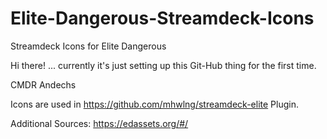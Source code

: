 # Elite-Dangerous-Streamdeck-Icons
Streamdeck Icons for Elite Dangerous

Hi there!
... currently it's just setting up this Git-Hub thing for the first time.

CMDR Andechs


Icons are used in https://github.com/mhwlng/streamdeck-elite Plugin.

Additional Sources:
https://edassets.org/#/

